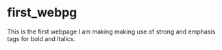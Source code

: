 # first_webpg
This is the first webpage I am making making use of strong and emphasis tags for bold and Italics.
